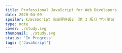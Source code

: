 ```yaml
---
title: Professional JavaScript for Web Developers
date: 2020-04-09
spoiler: 《JavaScript 高级程序设计（第 3 版）》学习笔记
type: note
cover: ./study.svg
thumbnail: ./study.svg
status: 'In Progress'
tags: ['JavaScript']
---
```


